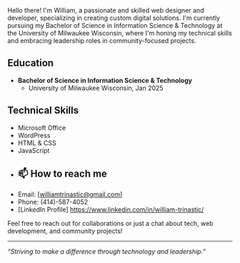 Hello there! I'm William, a passionate and skilled web designer and developer, specializing in creating custom digital solutions. I'm currently pursuing my Bachelor of Science in Information Science & Technology at the University of Milwaukee Wisconsin, where I'm honing my technical skills and embracing leadership roles in community-focused projects.
## Education
- **Bachelor of Science in Information Science & Technology**
  - University of Milwaukee Wisconsin, Jan 2025
## Technical Skills
- Microsoft Office
- WordPress
- HTML & CSS
- JavaScript
- ## 📫 How to reach me
- Email: [williamtrinastic@gmail.com]
-  Phone: (414)-587-4052
- [LinkedIn Profile] https://www.linkedin.com/in/william-trinastic/

Feel free to reach out for collaborations or just a chat about tech, web development, and community projects!

---
*“Striving to make a difference through technology and leadership.”*

